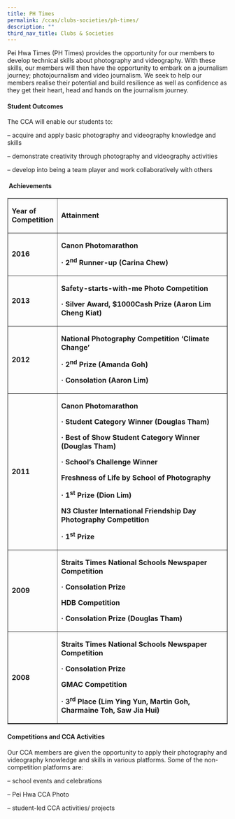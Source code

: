 ```yaml
---
title: PH Times
permalink: /ccas/clubs-societies/ph-times/
description: ""
third_nav_title: Clubs & Societies
---
```

<p>Pei Hwa Times (PH Times) provides the opportunity for our members to develop technical skills about photography and videography. With these skills, our members will then have the opportunity to embark on a journalism journey; photojournalism and video journalism. We seek to help our members realise their potential and build resilience as well as confidence as they get their heart, head and hands on the journalism journey.</p>
<h4><strong>Student Outcomes</strong></h4>
<p>The CCA will enable our students to:</p>
<p>&ndash; acquire and apply basic photography and videography knowledge and skills</p>
<p>&ndash; demonstrate creativity through photography and videography activities</p>
<p>&ndash; develop into being a team player and work collaboratively with others</p>
<h4><strong>&nbsp;Achievements</strong></h4>
<div>
<table border="1" width="0">
<tbody>
<tr>
<td width="96">
<p><strong>Year of Competition</strong></p>
</td>
<td width="533">
<p><strong>Attainment</strong></p>
</td>
</tr>
<tr>
<td width="96">
<p><strong>2016</strong></p>
</td>
<td width="533">
<p><strong>Canon Photomarathon</strong></p>
<p><strong>&middot; 2<sup>nd</sup>&nbsp;Runner-up (Carina Chew)</strong></p>
</td>
</tr>
<tr>
<td width="96">
<p><strong>2013</strong></p>
</td>
<td width="533">
<p><strong>Safety-starts-with-me Photo Competition</strong></p>
<p><strong>&middot; Silver Award, $1000Cash Prize (Aaron Lim Cheng Kiat)</strong></p>
</td>
</tr>
<tr>
<td width="96">
<p><strong>2012</strong></p>
</td>
<td width="533">
<p><strong>National Photography Competition &lsquo;Climate Change&rsquo;</strong></p>
<p><strong>&middot; 2<sup>nd</sup>&nbsp;Prize (Amanda Goh)</strong></p>
<p><strong>&middot; Consolation (Aaron Lim)</strong></p>
</td>
</tr>
<tr>
<td width="96">
<p><strong>2011</strong></p>
</td>
<td width="533">
<p><strong>Canon Photomarathon</strong></p>
<p><strong>&middot; Student Category Winner (Douglas Tham)</strong></p>
<p><strong>&middot; Best of Show Student Category Winner (Douglas Tham)</strong></p>
<p><strong>&middot; School&rsquo;s Challenge Winner</strong></p>
<p><strong>Freshness of Life by School of Photography</strong></p>
<p><strong>&middot; 1<sup>st</sup>&nbsp;Prize (Dion Lim)</strong></p>
<p><strong>N3 Cluster International Friendship Day Photography Competition</strong></p>
<p><strong>&middot; 1<sup>st</sup>&nbsp;Prize</strong></p>
</td>
</tr>
<tr>
<td width="96">
<p><strong>2009</strong></p>
</td>
<td width="533">
<p><strong>Straits Times National Schools Newspaper Competition</strong></p>
<p><strong>&middot; Consolation Prize</strong></p>
<p><strong>HDB Competition</strong></p>
<p><strong>&middot; Consolation Prize (Douglas Tham)</strong></p>
</td>
</tr>
<tr>
<td width="96">
<p><strong>2008</strong></p>
</td>
<td width="533">
<p><strong>Straits Times National Schools Newspaper Competition</strong></p>
<p><strong>&middot; Consolation Prize</strong></p>
<p><strong>GMAC Competition</strong></p>
<p><strong>&middot; 3<sup>rd</sup>&nbsp;Place (Lim Ying Yun, Martin Goh, Charmaine Toh, Saw Jia Hui)</strong></p>
</td>
</tr>
</tbody>
</table>
</div>
<h4><strong>Competitions and CCA Activities</strong></h4>
<p>Our CCA members are given the opportunity to apply their photography and videography knowledge and skills in various platforms. Some of the non-competition platforms are:</p>
<p>&ndash; school events and celebrations</p>
<p>&ndash; Pei Hwa CCA Photo</p>
<p>&ndash; student-led CCA activities/ projects</p>